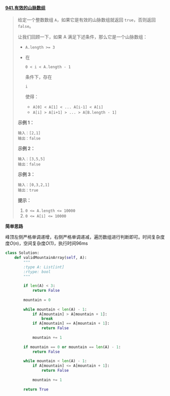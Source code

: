 #### [941.有效的山脉数组](https://leetcode-cn.com/problems/valid-mountain-array/)

> 给定一个整数数组 `A`，如果它是有效的山脉数组就返回 `true`，否则返回 `false`。
>
> 让我们回顾一下，如果 A 满足下述条件，那么它是一个山脉数组：
>
> - `A.length >= 3`
>
> - 在 
>
>   ```
>   0 < i < A.length - 1
>   ```
>
>    条件下，存在 
>
>   ```
>   i
>   ```
>
>    使得：
>
>   - `A[0] < A[1] < ... A[i-1] < A[i]`
>   - `A[i] > A[i+1] > ... > A[B.length - 1]`
>
>  
>
> **示例 1：**
>
> ```
> 输入：[2,1]
> 输出：false
> ```
>
> **示例 2：**
>
> ```
> 输入：[3,5,5]
> 输出：false
> ```
>
> **示例 3：**
>
> ```
> 输入：[0,3,2,1]
> 输出：true
> ```
>
>  
>
> **提示：**
>
> 1. `0 <= A.length <= 10000`
> 2. `0 <= A[i] <= 10000 `

**简单思路**

峰顶左侧严格单调递增，右侧严格单调递减，遍历数组进行判断即可。时间复杂度度$O(n)$，空间复杂度$O(1)$，执行时间96ms

```python
class Solution:
    def validMountainArray(self, A):
        """
        :type A: List[int]
        :rtype: bool
        """
        
        if len(A) < 3:
            return False
        
        mountain = 0
        
        while mountain < len(A) - 1:
            if A[mountain] > A[mountain + 1]:
                break
            if A[mountain] == A[mountain + 1]:
                return False
            
            mountain += 1
        
        if mountain == 0 or mountain == len(A) - 1:
            return False
        
        while mountain < len(A) - 1:
            if A[mountain] <= A[mountain + 1]:
                return False
            
            mountain += 1
        
        return True
```

